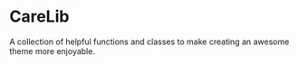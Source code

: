 # CareLib

A collection of helpful functions and classes to make creating an awesome theme more enjoyable.
